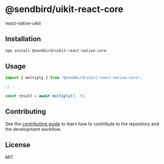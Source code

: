 # @sendbird/uikit-react-core

react-native-uikit

## Installation

```sh
npm install @sendbird/uikit-react-native-core
```

## Usage

```js
import { multiply } from "@sendbird/uikit-react-native-core";

// ...

const result = await multiply(3, 7);
```

## Contributing

See the [contributing guide](CONTRIBUTING.md) to learn how to contribute to the repository and the development workflow.

## License

MIT
